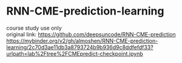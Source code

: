 # RNN-CME-prediction-learning
course study use only
</br>original link: https://github.com/deepsuncode/RNN-CME-prediction
https://mybinder.org/v2/gh/almoshen/RNN-CME-prediction-learning/2c70d3ae11db3a8793724b9b936d9c8ddfefdf33?urlpath=lab%2Ftree%2FCMEpredict-checkpoint.ipynb
